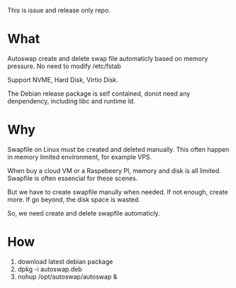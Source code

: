 This is issue and release only repo.
# What
Autoswap create and delete swap file automaticly based on memory pressure. No need to modify /etc/fstab

Support NVME, Hard Disk, Virtio Disk.

The Debian release package is self contained, donot need any denpendency, including libc and runtime ld.
# Why
Swapfile on Linux must be created and deleted manually. This often happen in memory limited environment, for example VPS. 

When buy a cloud VM or a Raspebeery PI, memory and disk is all limited. Swapfile is often essencial for these scenes. 

But we have to create swapfile manully when needed. If not enough, create more. If go beyond, the disk space is wasted.

So, we need create and delete swapfile automaticly.
# How
1. download latest debian package
2. dpkg -i autoswap.deb 
3. nohup /opt/autoswap/autoswap &
